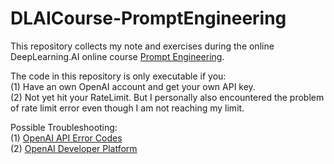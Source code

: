 # DLAICourse-PromptEngineering

This repository collects my note and exercises during the online DeepLearning.AI online course [Prompt Engineering](https://www.deeplearning.ai/short-courses/chatgpt-prompt-engineering-for-developers).

The code in this repository is only executable if you:\
(1) Have an own OpenAI account and get your own API key.\
(2) Not yet hit your RateLimit. But I personally also encountered the problem of rate limit error even though I am not reaching my limit.

Possible Troubleshooting:\
(1) [OpenAI API Error Codes](https://platform.openai.com/docs/guides/error-codes)\
(2) [OpenAI Developer Platform](https://community.openai.com/)
